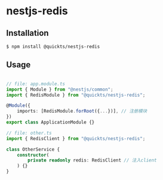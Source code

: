 # nestjs-redis

## Installation

    $ npm install @quickts/nestjs-redis

## Usage

```ts

// file: app.module.ts
import { Module } from "@nestjs/common";
import { RedisModule } from "@quickts/nestjs-redis";

@Module({
    imports: [RedisModule.forRoot({...})], // 注册模块
})
export class ApplicationModule {}

// file: other.ts
import { RedisClient } from "@quickts/nestjs-redis";

class OtherService {
    constructor(
        private readonly redis: RedisClient // 注入client
    ) {}
}
```
